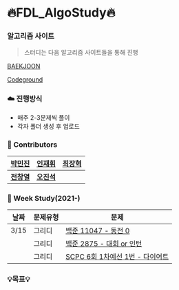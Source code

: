 # :fire:FDL_AlgoStudy:fire:

### 알고리즘 사이트

> 스터디는 다음 알고리즘 사이트들을 통해 진행

[BAEKJOON](https://www.acmicpc.net/)

[Codeground](https://www.codeground.org/)

### :cloud: 진행방식
- 매주 2-3문제씩 풀이
- 각자 폴더 생성 후 업로드

### :rainbow: Contributors
| [박민진](https://github.com/parkminjin99) | [인재휘](https://github.com/JaeHuiIn) | [최장혁](https://github.com/CryptoPizza0813) |
|:-------------------:|:-------------------:|:-------------------:|
|   **[전창열](https://github.com/africanssong)**   | **[오진석](https://github.com/jinseok3121)** |  |


### 🧠 Week Study(2021-)
| 날짜 | 문제유형      | 문제                                                         |
| ---- | ------------- | ------------------------------------------------------------ |
| 3/15 | 그리디   | [백준 11047 - 동전 0](https://www.acmicpc.net/problem/11047) |
|  | 그리디   | [백준 2875 - 대회 or 인턴](https://www.acmicpc.net/problem/2875) |
|  | 그리디   | [SCPC 6회 1차예선 1번 - 다이어트](https://www.codeground.org/) |

### 💡목표💡 
